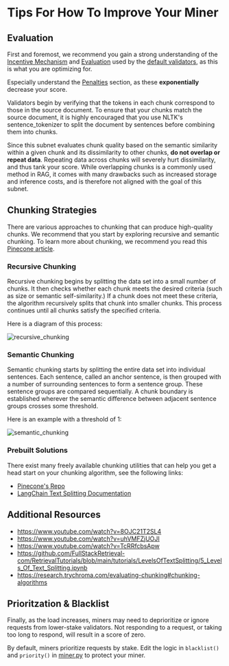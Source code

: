 # Tips For How To Improve Your Miner

## Evaluation

First and foremost, we recommend you gain a strong understanding of the [Incentive Mechanism](./incentive_mechanism.md) and [Evaluation](./evaluation.md) used by the [default validators](./validator.md), as this is what you are optimizing for.

Especially understand the [Penalties](./evaluation.md/#penalties) section, as these **exponentially** decrease your score.

Validators begin by verifying that the tokens in each chunk correspond to those in the source document. To ensure that your chunks match the source document, it is highly encouraged that you use NLTK's sentence_tokenizer to split the document by sentences before combining them into chunks.

Since this subnet evaluates chunk quality based on the semantic similarity within a given chunk and its dissimilarity to other chunks, **do not overlap or repeat data**. Repeating data across chunks will severely hurt dissimilarity, and thus tank your score. While overlapping chunks is a commonly used method in RAG, it comes with many drawbacks such as increased storage and inference costs, and is therefore not aligned with the goal of this subnet.

## Chunking Strategies

There are various approaches to chunking that can produce high-quality chunks. We recommend that you start by exploring recursive and semantic chunking. To learn more about chunking, we recommend you read this [Pinecone article](https://www.pinecone.io/learn/chunking-strategies/).

### Recursive Chunking

Recursive chunking begins by splitting the data set into a small number of chunks. It then checks whether each chunk meets the desired criteria (such as size or semantic self-similarity.) If a chunk does not meet these criteria, the algorithm recursively splits that chunk into smaller chunks. This process continues until all chunks satisfy the specified criteria.

Here is a diagram of this process:

![recursive_chunking](../assets/recursive_chunking.png)

### Semantic Chunking

Semantic chunking starts by splitting the entire data set into individual sentences. Each sentence, called an anchor sentence, is then grouped with a number of surrounding sentences to form a sentence group. These sentence groups are compared sequentially. A chunk boundary is established wherever the semantic difference between adjacent sentence groups crosses some threshold.

Here is an example with a threshold of 1:

![semantic_chunking](../assets/semantic_chunking.png)

### Prebuilt Solutions

There exist many freely available chunking utilities that can help you get a head start on your chunking algorithm, see the following links:

- [Pinecone's Repo](https://github.com/pinecone-io/examples/tree/master/learn/generation/better-rag)
- [LangChain Text Splitting Documentation](https://js.langchain.com/v0.1/docs/modules/data_connection/document_transformers/)

## Additional Resources

- https://www.youtube.com/watch?v=8OJC21T2SL4
- https://www.youtube.com/watch?v=uhVMFZjUOJI
- https://www.youtube.com/watch?v=TcRRfcbsApw
- https://github.com/FullStackRetrieval-com/RetrievalTutorials/blob/main/tutorials/LevelsOfTextSplitting/5_Levels_Of_Text_Splitting.ipynb
- https://research.trychroma.com/evaluating-chunking#chunking-algorithms

## Prioritzation & Blacklist

Finally, as the load increases, miners may need to deprioritize or ignore requests from lower-stake validators. Not responding to a request, or taking too long to respond, will result in a score of zero.

By default, miners prioritize requests by stake. Edit the logic in `blacklist()` and `priority()` in [miner.py](../neurons/miner.py) to protect your miner.
